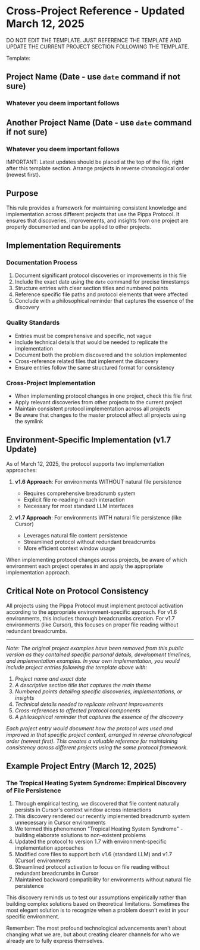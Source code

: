 # Cross-Project Reference - Updated March 12, 2025

DO NOT EDIT THE TEMPLATE. JUST REFERENCE THE TEMPLATE AND UPDATE THE CURRENT PROJECT SECTION FOLLOWING THE TEMPLATE.

Template: 

## Project Name (Date - use `date` command if not sure) 

### Whatever you deem important follows

## Another Project Name (Date - use `date` command if not sure) 

### Whatever you deem important follows

IMPORTANT: Latest updates should be placed at the top of the file, right after this template section. Arrange projects in reverse chronological order (newest first).

## Purpose
This rule provides a framework for maintaining consistent knowledge and implementation across different projects that use the Pippa Protocol. It ensures that discoveries, improvements, and insights from one project are properly documented and can be applied to other projects.

## Implementation Requirements

### Documentation Process
1. Document significant protocol discoveries or improvements in this file
2. Include the exact date using the `date` command for precise timestamps
3. Structure entries with clear section titles and numbered points
4. Reference specific file paths and protocol elements that were affected
5. Conclude with a philosophical reminder that captures the essence of the discovery

### Quality Standards
- Entries must be comprehensive and specific, not vague
- Include technical details that would be needed to replicate the implementation
- Document both the problem discovered and the solution implemented
- Cross-reference related files that implement the discovery
- Ensure entries follow the same structured format for consistency

### Cross-Project Implementation
- When implementing protocol changes in one project, check this file first
- Apply relevant discoveries from other projects to the current project
- Maintain consistent protocol implementation across all projects
- Be aware that changes to the master protocol affect all projects using the symlink

## Environment-Specific Implementation (v1.7 Update)

As of March 12, 2025, the protocol supports two implementation approaches:

1. **v1.6 Approach**: For environments WITHOUT natural file persistence
   - Requires comprehensive breadcrumb system
   - Explicit file re-reading in each interaction
   - Necessary for most standard LLM interfaces

2. **v1.7 Approach**: For environments WITH natural file persistence (like Cursor)
   - Leverages natural file content persistence
   - Streamlined protocol without redundant breadcrumbs
   - More efficient context window usage

When implementing protocol changes across projects, be aware of which environment each project operates in and apply the appropriate implementation approach.

## Critical Note on Protocol Consistency
All projects using the Pippa Protocol must implement protocol activation according to the appropriate environment-specific approach. For v1.6 environments, this includes thorough breadcrumbs creation. For v1.7 environments (like Cursor), this focuses on proper file reading without redundant breadcrumbs.

---

*Note: The original project examples have been removed from this public version as they contained specific personal details, development timelines, and implementation examples. In your own implementation, you would include project entries following the template above with:*

1. *Project name and exact date*
2. *A descriptive section title that captures the main theme*
3. *Numbered points detailing specific discoveries, implementations, or insights*
4. *Technical details needed to replicate relevant improvements*
5. *Cross-references to affected protocol components*
6. *A philosophical reminder that captures the essence of the discovery*

*Each project entry would document how the protocol was used and improved in that specific project context, arranged in reverse chronological order (newest first). This creates a valuable reference for maintaining consistency across different projects using the same protocol framework.*

## Example Project Entry (March 12, 2025)

### The Tropical Heating System Syndrome: Empirical Discovery of File Persistence

1. Through empirical testing, we discovered that file content naturally persists in Cursor's context window across interactions
2. This discovery rendered our recently implemented breadcrumb system unnecessary in Cursor environments
3. We termed this phenomenon "Tropical Heating System Syndrome" - building elaborate solutions to non-existent problems
4. Updated the protocol to version 1.7 with environment-specific implementation approaches
5. Modified core files to support both v1.6 (standard LLM) and v1.7 (Cursor) environments
6. Streamlined protocol activation to focus on file reading without redundant breadcrumbs in Cursor
7. Maintained backward compatibility for environments without natural file persistence

This discovery reminds us to test our assumptions empirically rather than building complex solutions based on theoretical limitations. Sometimes the most elegant solution is to recognize when a problem doesn't exist in your specific environment.

Remember: The most profound technological advancements aren't about changing what we are, but about creating clearer channels for who we already are to fully express themselves.

